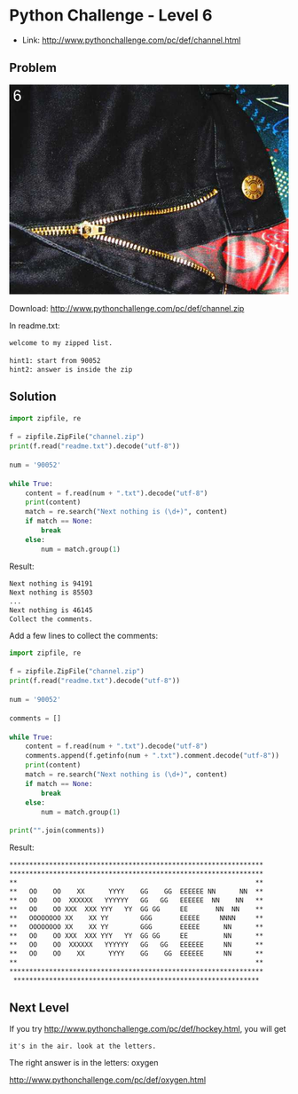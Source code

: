 # Python Challenge - Level 6


- Link: http://www.pythonchallenge.com/pc/def/channel.html

## Problem




![](images/channel.jpg)

Download: http://www.pythonchallenge.com/pc/def/channel.zip

In readme.txt:

```
welcome to my zipped list.

hint1: start from 90052
hint2: answer is inside the zip
```

## Solution

```python
import zipfile, re

f = zipfile.ZipFile("channel.zip")
print(f.read("readme.txt").decode("utf-8"))

num = '90052'

while True:
    content = f.read(num + ".txt").decode("utf-8")
    print(content)        
    match = re.search("Next nothing is (\d+)", content)        
    if match == None:
        break
    else:
        num = match.group(1)
```

Result:

```
Next nothing is 94191
Next nothing is 85503
...
Next nothing is 46145
Collect the comments.
```

Add a few lines to collect the comments:

```python
import zipfile, re

f = zipfile.ZipFile("channel.zip")
print(f.read("readme.txt").decode("utf-8"))

num = '90052'

comments = []

while True:
    content = f.read(num + ".txt").decode("utf-8")
    comments.append(f.getinfo(num + ".txt").comment.decode("utf-8"))
    print(content)        
    match = re.search("Next nothing is (\d+)", content)        
    if match == None:
        break
    else:
        num = match.group(1)

print("".join(comments))
```

Result:

```
****************************************************************
****************************************************************
**                                                            **
**   OO    OO    XX      YYYY    GG    GG  EEEEEE NN      NN  **
**   OO    OO  XXXXXX   YYYYYY   GG   GG   EEEEEE  NN    NN   **
**   OO    OO XXX  XXX YYY   YY  GG GG     EE       NN  NN    **
**   OOOOOOOO XX    XX YY        GGG       EEEEE     NNNN     **
**   OOOOOOOO XX    XX YY        GGG       EEEEE      NN      **
**   OO    OO XXX  XXX YYY   YY  GG GG     EE         NN      **
**   OO    OO  XXXXXX   YYYYYY   GG   GG   EEEEEE     NN      **
**   OO    OO    XX      YYYY    GG    GG  EEEEEE     NN      **
**                                                            **
****************************************************************
 **************************************************************
```

## Next Level

If you try http://www.pythonchallenge.com/pc/def/hockey.html, you will get 

```
it's in the air. look at the letters.
```

The right answer is in the letters: oxygen

http://www.pythonchallenge.com/pc/def/oxygen.html